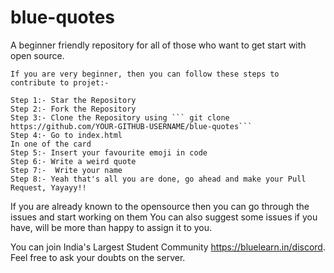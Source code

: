 # blue-quotes
A beginner friendly repository for all of those who want to get start with open source.
```
If you are very beginner, then you can follow these steps to contribute to projet:-

Step 1:- Star the Repository
Step 2:- Fork the Repository
Step 3:- Clone the Repository using ``` git clone https://github.com/YOUR-GITHUB-USERNAME/blue-quotes```
Step 4:- Go to index.html
In one of the card
Step 5:- Insert your favourite emoji in code
Step 6:- Write a weird quote 
Step 7:-  Write your name
Step 8:- Yeah that's all you are done, go ahead and make your Pull Request, Yayayy!!
```
If you are already known to the opensource then you can go through the issues and start working on them
You can also suggest some issues if you have, will be more than happy to assign it to you.

You can join India's Largest Student Community https://bluelearn.in/discord. 
Feel free to ask your doubts on the server.
